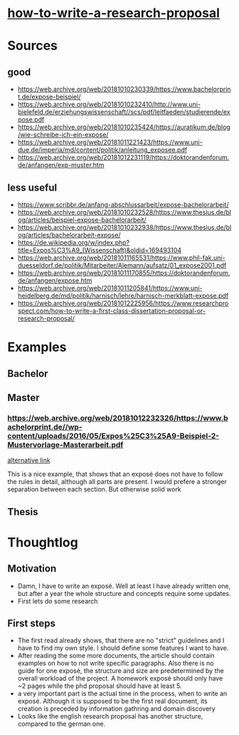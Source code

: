 # [how-to-write-a-research-proposal](how-to-write-a-research-proposal.md)

# Sources
## good
* https://web.archive.org/web/20181010230339/https://www.bachelorprint.de/expose-beispiel/
* https://web.archive.org/web/20181010232410/http://www.uni-bielefeld.de/erziehungswissenschaft//scs/pdf/leitfaeden/studierende/expose.pdf
* https://web.archive.org/web/20181010235424/https://auratikum.de/blog/wie-schreibe-ich-ein-expose/
* https://web.archive.org/web/20181011221423/https://www.uni-due.de/imperia/md/content/politik/anleitung_exposee.pdf
* https://web.archive.org/web/20181012231119/https://doktorandenforum.de/anfangen/exp-muster.htm

## less useful
* https://www.scribbr.de/anfang-abschlussarbeit/expose-bachelorarbeit/
* https://web.archive.org/web/20181010232528/https://www.thesius.de/blog/articles/beispiel-expose-bachelorarbeit/
* https://web.archive.org/web/20181010232938/https://www.thesius.de/blog/articles/bachelorarbeit-expose/
* https://de.wikipedia.org/w/index.php?title=Expos%C3%A9_(Wissenschaft)&oldid=169493104
* https://web.archive.org/web/20181011165531/https://www.phil-fak.uni-duesseldorf.de/politik/Mitarbeiter/Alemann/aufsatz/01_expose2001.pdf
* https://web.archive.org/web/20181011170855/https://doktorandenforum.de/anfangen/expose.htm
* https://web.archive.org/web/20181011205841/https://www.uni-heidelberg.de/md/politik/harnisch/lehre/harnisch-merkblatt-expose.pdf
* https://web.archive.org/web/20181012225956/https://www.researchprospect.com/how-to-write-a-first-class-dissertation-proposal-or-research-proposal/

# Examples

## Bachelor

## Master

### https://web.archive.org/web/20181012232326/https://www.bachelorprint.de//wp-content/uploads/2016/05/Expos%25C3%25A9-Beispiel-2-Mustervorlage-Masterarbeit.pdf

[alternative link](https://www.bachelorprint.de//wp-content/uploads/2016/05/Expos%C3%A9-Beispiel-2-Mustervorlage-Masterarbeit.pdf)

This is a nice example, that shows that an exposé does not have to follow the rules in detail, although all parts are present. I would prefere a stronger separation between each section. But otherwise solid work

## Thesis



 

# Thoughtlog

## Motivation
* Damn, I have to write an exposé. Well at least I have already written one, but after a year the whole structure and concepts require some updates.
* First lets do some research

## First steps

* The first read already shows, that there are no "strict" guidelines and I have to find my own style. I should define some features I want to have.
* After reading the some more documents, the article should contain examples on how to not write specific paragraphs. Also there is no guide for one exposé, the structure and size are predetermined by the overall workload of the project. A homework exposé should only have ~2 pages while the phd proposal should have at least 5.
* a very important part is the actual time in the process, when to write an exposé. Although it is supposed to be the first real document, its creation is preceded by information gathring and domain discovery
* Looks like the english research proposal has another structure, compared to the german one.
